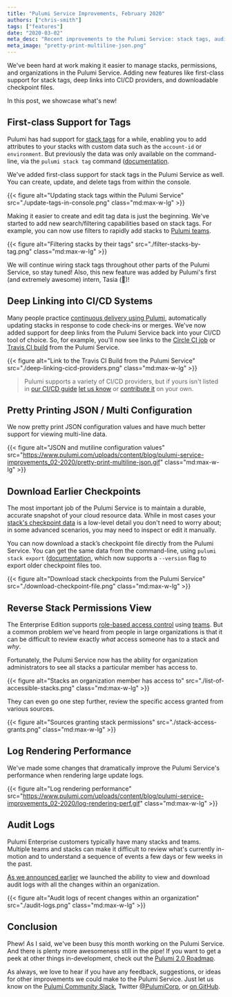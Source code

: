 ```yaml
---
title: "Pulumi Service Improvements, February 2020"
authors: ["chris-smith"]
tags: ["features"]
date: "2020-03-02"
meta_desc: "Recent improvements to the Pulumi Service: stack tags, audit logs, CI/CD integration, downloadable checkpoint files"
meta_image: "pretty-print-multiline-json.png"
---
```


We've been hard at work making it easier to manage stacks, permissions, and organizations in the Pulumi Service. Adding
new features like first-class support for stack tags, deep links into CI/CD providers, and downloadable checkpoint files.

In this post, we showcase what's new!

<!--more-->

## First-class Support for Tags

Pulumi has had support for [stack tags](/docs/concepts/stack#stack-tags) for a while, enabling
you to add attributes to your stacks with custom data such as the `account-id` or `environment`. But previously the data was
only available on the command-line, via the `pulumi stack tag` command ([documentation](/docs/cli/commands/pulumi_stack_tag/).

We've added first-class support for stack tags in the Pulumi Service as well. You can create, update, and delete tags from within the console.

{{< figure alt="Updating stack tags within the Pulumi Service" src="./update-tags-in-console.png" class="md:max-w-lg" >}}

Making it easier to create and edit tag data is just the beginning. We've started to add new search/filtering capabilities
based on stack tags. For example, you can now use filters to rapidly add stacks to [Pulumi teams](/docs/pulumi-cloud/access-management/teams/).

{{< figure alt="Filtering stacks by their tags" src="./filter-stacks-by-tag.png" class="md:max-w-lg" >}}

We will continue wiring stack tags throughout other parts of the Pulumi Service, so stay tuned! Also, this new feature was
added by Pulumi's first (and extremely awesome) intern, Tasia (👋)!

## Deep Linking into CI/CD Systems

Many people practice [continuous delivery using Pulumi](/docs/iac/packages-and-automation/continuous-delivery/), automatically
updating stacks in response to code check-ins or merges. We've now added support for deep links from the Pulumi Service back
into your CI/CD tool of choice. So, for example, you'll now see links to the [Circle CI job](https://circleci.com) or
[Travis CI build](https://travis-ci.com) from the Pulumi Service.

{{< figure alt="Link to the Travis CI Build from the Pulumi Service" src="./deep-linking-cicd-providers.png" class="md:max-w-lg" >}}

> Pulumi supports a variety of CI/CD providers, but if yours isn't listed in [our CI/CD guide](/docs/iac/packages-and-automation/continuous-delivery/)
> [let us know](https://slack.pulumi.com) or [contribute it](https://github.com/pulumi/pulumi/blob/master/sdk/go/common/util/ciutil)
> on your own.

## Pretty Printing JSON / Multi Configuration

We now pretty print JSON configuration values and have much better support for viewing multi-line data.

{{< figure alt="JSON and mutiline configuration values" src="https://www.pulumi.com/uploads/content/blog/pulumi-service-improvements_02-2020/pretty-print-multiline-json.gif" class="md:max-w-lg" >}}

## Download Earlier Checkpoints

The most important job of the Pulumi Service is to maintain a durable, accurate snapshot of your cloud resource data.
While in most cases your [stack's checkpoint data](/docs/iac/concepts/state-and-backends) is a low-level detail
you don't need to worry about; in some advanced scenarios, you may need to inspect or edit it manually.

You can now download a stack’s checkpoint file directly from the Pulumi Service. You can get the
same data from the command-line, using `pulumi stack export` ([documentation](/docs/cli/commands/pulumi_stack_export/),
which now supports a `--version` flag to export older checkpoint files too.

{{< figure alt="Download stack checkpoints from the Pulumi Service" src="./download-checkpoint-file.png" class="md:max-w-lg" >}}

## Reverse Stack Permissions View

The Enterprise Edition supports [role-based access control](/docs/pulumi-cloud/projects-and-stacks#stack-permissions)
using [teams](/docs/pulumi-cloud/access-management/teams/). But a common problem we've heard from people in large organizations
is that it can be difficult to review exactly *_what_* access someone has to a stack and *_why_*.

Fortunately, the Pulumi Service now has the ability for organization administrators to see all stacks a particular member has access to.

{{< figure alt="Stacks an organization member has access to" src="./list-of-accessible-stacks.png" class="md:max-w-lg" >}}

They can even go one step further, review the specific access granted from various sources.

{{< figure alt="Sources granting stack permissions" src="./stack-access-grants.png" class="md:max-w-lg" >}}

## Log Rendering Performance

We've made some changes that dramatically improve the Pulumi Service's performance when rendering large update logs.

{{< figure alt="Log rendering performance" src="https://www.pulumi.com/uploads/content/blog/pulumi-service-improvements_02-2020/log-rendering-perf.gif" class="md:max-w-lg" >}}

## Audit Logs

Pulumi Enterprise customers typically have many stacks and teams. Multiple teams and stacks can make it difficult to review what's currently in-motion and to understand a sequence of events a few days or few weeks in the past.

[As we announced earlier](/blog/auditing-your-organizations-infrastructure-as-code-activity/) we launched the ability to view
and download audit logs with all the changes within an organization.

{{< figure alt="Audit logs of recent changes within an organization" src="./audit-logs.png" class="md:max-w-lg" >}}

## Conclusion

Phew! As I said, we've been busy this month working on the Pulumi Service. And there is plenty more awesomeness still in the pipe!
If you want to get a peek at other things in-development, check out the [Pulumi 2.0 Roadmap](/blog/pulumi-2-0-roadmap/).

As always, we love to hear if you have any feedback, suggestions, or ideas for other improvements we could make to the
Pulumi Service. Just let us know on the [Pulumi Community Slack](https://slack.pulumi.com), Twitter [@PulumiCorp](https://twitter.com/pulumicorp),
or [on GitHub](https://github.com/pulumi/pulumi).
